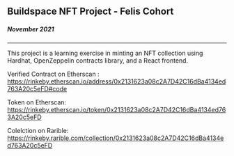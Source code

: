 ## Buildspace NFT Project - Felis Cohort

##### November 2021

---

This project is a learning exercise in minting an NFT collection using Hardhat, OpenZeppelin contracts library, and a React frontend.

Verified Contract on Etherscan : https://rinkeby.etherscan.io/address/0x2131623a08c2A7D42C16dBa4134ed763A20c5eFD#code

Token on Etherscan: https://rinkeby.etherscan.io/token/0x2131623a08c2A7D42C16dBa4134ed763A20c5eFD

Colelction on Rarible: https://rinkeby.rarible.com/collection/0x2131623a08c2A7D42C16dBa4134ed763A20c5eFD

